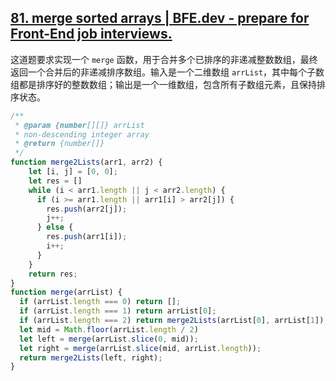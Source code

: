 ## [81. merge sorted arrays | BFE.dev - prepare for Front-End job interviews.](https://bigfrontend.dev/problem/merge-sorted-arrays)

这道题要求实现一个 `merge` 函数，用于合并多个已排序的非递减整数数组，最终返回一个合并后的非递减排序数组。输入是一个二维数组 `arrList`，其中每个子数组都是排序好的整数数组；输出是一个一维数组，包含所有子数组元素，且保持排序状态。

<audio src="..\..\mp3\这道题要求实现一个merge函.mp3"></audio>

```js
/**
 * @param {number[][]} arrList
 * non-descending integer array
 * @return {number[]} 
 */
function merge2Lists(arr1, arr2) {
    let [i, j] = [0, 0];
    let res = []
    while (i < arr1.length || j < arr2.length) {
      if (i >= arr1.length || arr1[i] > arr2[j]) {
        res.push(arr2[j]);
        j++;
      } else {
        res.push(arr1[i]);
        i++;
      }
    }
    return res;
}
function merge(arrList) {
  if (arrList.length === 0) return [];
  if (arrList.length === 1) return arrList[0];
  if (arrList.length === 2) return merge2Lists(arrList[0], arrList[1]);
  let mid = Math.floor(arrList.length / 2)
  let left = merge(arrList.slice(0, mid));
  let right = merge(arrList.slice(mid, arrList.length));
  return merge2Lists(left, right);
}
```

<audio src="..\..\mp3\解题方案基于分治法和归并排序的.mp3"></audio>